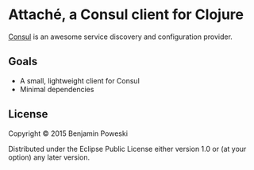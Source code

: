 # Attaché, a Consul client for Clojure

[Consul](https://www.consul.io) is an awesome service discovery and configuration provider.

## Goals

* A small, lightweight client for Consul
* Minimal dependencies

## License

Copyright © 2015 Benjamin Poweski

Distributed under the Eclipse Public License either version 1.0 or (at
your option) any later version.
